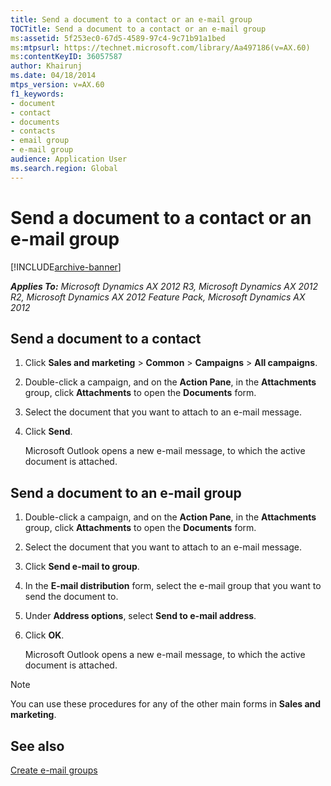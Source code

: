 ```yaml
---
title: Send a document to a contact or an e-mail group
TOCTitle: Send a document to a contact or an e-mail group
ms:assetid: 5f253ec0-67d5-4589-97c4-9c71b91a1bed
ms:mtpsurl: https://technet.microsoft.com/library/Aa497186(v=AX.60)
ms:contentKeyID: 36057587
author: Khairunj
ms.date: 04/18/2014
mtps_version: v=AX.60
f1_keywords:
- document
- contact
- documents
- contacts
- email group
- e-mail group
audience: Application User
ms.search.region: Global
---
```


# Send a document to a contact or an e-mail group 


[!INCLUDE[archive-banner](includes/archive-banner.md)]


_**Applies To:** Microsoft Dynamics AX 2012 R3, Microsoft Dynamics AX 2012 R2, Microsoft Dynamics AX 2012 Feature Pack, Microsoft Dynamics AX 2012_

## Send a document to a contact

1.  Click **Sales and marketing** \> **Common** \> **Campaigns** \> **All campaigns**.

2.  Double-click a campaign, and on the **Action Pane**, in the **Attachments** group, click **Attachments** to open the **Documents** form.

3.  Select the document that you want to attach to an e-mail message.

4.  Click **Send**.
    
    Microsoft Outlook opens a new e-mail message, to which the active document is attached.

## Send a document to an e-mail group

1.  Double-click a campaign, and on the **Action Pane**, in the **Attachments** group, click **Attachments** to open the **Documents** form.

2.  Select the document that you want to attach to an e-mail message.

3.  Click **Send e-mail to group**.

4.  In the **E-mail distribution** form, select the e-mail group that you want to send the document to.

5.  Under **Address options**, select **Send to e-mail address**.

6.  Click **OK**.
    
    Microsoft Outlook opens a new e-mail message, to which the active document is attached.


> [!NOTE]
> <P>You can use these procedures for any of the other main forms in <STRONG>Sales and marketing</STRONG>.</P>



## See also

[Create e-mail groups](create-e-mail-groups.md)

  



